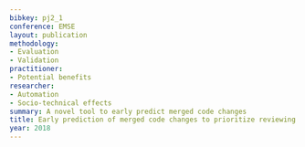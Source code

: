 ```yaml
---
bibkey: pj2_1
conference: EMSE
layout: publication
methodology:
- Evaluation
- Validation
practitioner:
- Potential benefits
researcher:
- Automation
- Socio-technical effects
summary: A novel tool to early predict merged code changes
title: Early prediction of merged code changes to prioritize reviewing tasks
year: 2018
---
```

